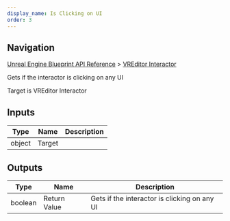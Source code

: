 ```yaml
---
display_name: Is Clicking on UI
order: 3
---
```

## Navigation

[Unreal Engine Blueprint API Reference](https://dev.epicgames.com/documentation/en-us/unreal-engine/BlueprintAPI) > [VREditor Interactor](https://dev.epicgames.com/documentation/en-us/unreal-engine/BlueprintAPI/VREditorInteractor)

Gets if the interactor is clicking on any UI

Target is VREditor Interactor

## Inputs

| Type | Name | Description |
| --- | --- | --- |
| object | Target |  |

## Outputs

| Type | Name | Description |
| --- | --- | --- |
| boolean | Return Value | Gets if the interactor is clicking on any UI |
